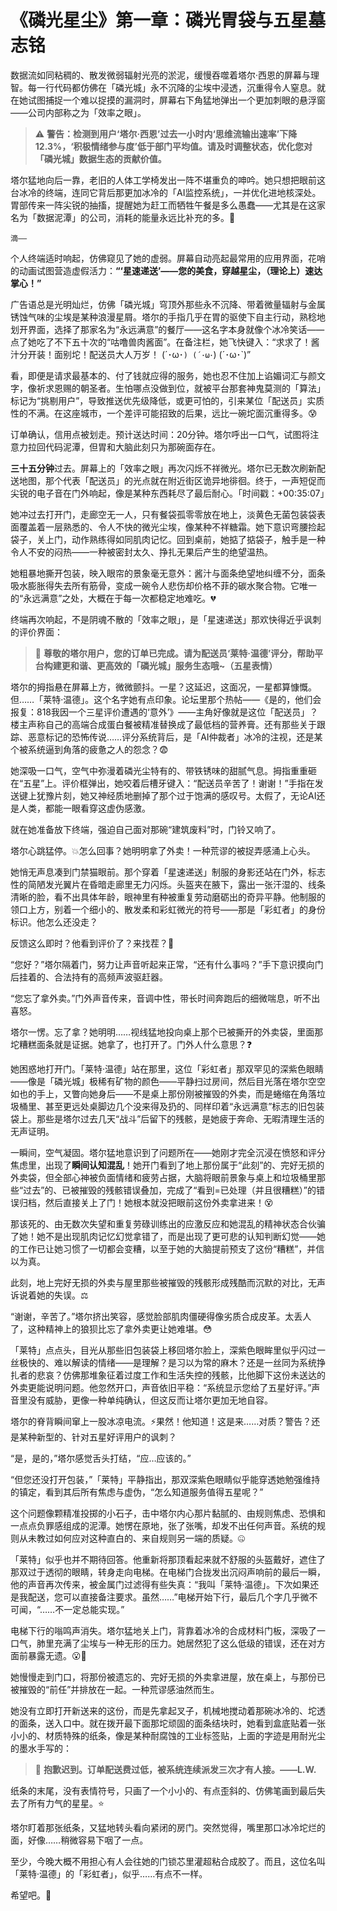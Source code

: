 # 《磷光星尘》第一章：磷光胃袋与五星墓志铭

数据流如同粘稠的、散发微弱辐射光亮的淤泥，缓慢吞噬着塔尔·西恩的屏幕与理智。每一行代码都仿佛在「磷光城」永不沉降的尘埃中浸透，沉重得令人窒息。就在她试图捕捉一个难以捉摸的漏洞时，屏幕右下角猛地弹出一个更加刺眼的悬浮窗——公司内部称之为「效率之眼」。

> ⚠️ **警告：检测到用户‘塔尔·西恩’过去一小时内‘思维流输出速率’下降12.3%，‘积极情绪参与度’低于部门平均值。请及时调整状态，优化您对「磷光城」数据生态的贡献价值。**

塔尔猛地向后一靠，老旧的人体工学椅发出一阵不堪重负的呻吟。她只想把眼前这台冰冷的终端，连同它背后那更加冰冷的「AI监控系统」，一并优化进地核深处。胃部传来一阵尖锐的抽搐，提醒她为赶工而牺牲午餐是多么愚蠢——尤其是在这家名为「数据泥潭」的公司，消耗的能量永远比补充的多。💢

`滴——`

个人终端适时响起，仿佛窥见了她的虚弱。屏幕自动亮起最常用的应用界面，花哨的动画试图营造虚假活力：**“‘星速递送’——您的美食，穿越星尘，（理论上）速达掌心！”**

广告语总是光明灿烂，仿佛「磷光城」穹顶外那些永不沉降、带着微量辐射与金属锈蚀气味的尘埃是某种浪漫星屑。塔尔的手指几乎在胃的驱使下自主行动，熟稔地划开界面，选择了那家名为“永远满意”的餐厅——这名字本身就像个冰冷笑话——点了她吃了不下五十次的“咕噜兽肉酱面”。在备注栏，她飞快键入：“求求了！酱汁分开装！面别坨！配送员大人万岁！ (´･ω･`) (´･ω･`) (´･ω･`)”

看，即便是请求最基本的、付了钱就应得的服务，她也忍不住加上谄媚词汇与颜文字，像祈求恩赐的朝圣者。生怕哪点没做到位，就被平台那套神鬼莫测的「算法」标记为“挑剔用户”，导致推送优先级降低，或更可怕的，引来某位「配送员」实质性的不满。在这座城市，一个差评可能招致的后果，远比一碗坨面沉重得多。😰

订单确认，信用点被划走。预计送达时间：20分钟。塔尔呼出一口气，试图将注意力拉回代码泥潭，但胃和大脑此刻只为那碗面存在。

**三十五分钟**过去。屏幕上的「效率之眼」再次闪烁不祥微光。塔尔已无数次刷新配送地图，那个代表「配送员」的光点就在附近街区诡异地徘徊。终于，一声短促而尖锐的电子音在门外响起，像是某种东西耗尽了最后耐心。「时间戳：+00:35:07」

她冲过去打开门，走廊空无一人，只有餐袋孤零零放在地上，淡黄色无菌包装袋表面覆盖着一层熟悉的、令人不快的微光尘埃，像某种不祥糖霜。她下意识弯腰捡起袋子，关上门，动作熟练得如同肌肉记忆。回到桌前，她掂了掂袋子，触手是一种令人不安的闷热——一种被密封太久、挣扎无果后产生的绝望温热。

她粗暴地撕开包装，映入眼帘的景象毫无意外：酱汁与面条绝望地纠缠不分，面条吸水膨胀得失去所有筋骨，变成一碗令人悲伤却价格不菲的碳水聚合物。它唯一的“永远满意”之处，大概在于每一次都稳定地难吃。💔

终端再次响起，不是阴魂不散的「效率之眼」，是「星速递送」那欢快得近乎讽刺的评价界面：

> 🌟 **尊敬的塔尔用户，您的订单已完成。请为配送员‘莱特·温德’评分，帮助平台构建更和谐、更高效的「磷光城」服务生态哦~（五星表情）**

塔尔的拇指悬在屏幕上方，微微颤抖。一星？这延迟，这面况，一星都算慷慨。但……「莱特·温德」。这个名字她有点印象。论坛里那个热帖——《是的，他们会报复：818我因一个三星评价遭遇的‘意外’》——主角好像就是这位「配送员」？楼主声称自己的高端合成蛋白餐被精准替换成了最低档的营养膏。还有那些关于跟踪、恶意标记的恐怖传说……评分系统背后，是「AI仲裁者」冰冷的注视，还是某个被系统逼到角落的疲惫之人的怨念？😨

她深吸一口气，空气中弥漫着磷光尘特有的、带铁锈味的甜腻气息。拇指重重砸在“五星”上。评价框弹出，她咬着后槽牙键入：“配送员辛苦了！谢谢！”手指在发送键上犹豫片刻，她又神经质地删掉了那个过于饱满的感叹号。太假了，无论AI还是人类，都能一眼看穿这虚伪感激。

就在她准备放下终端，强迫自己面对那碗“建筑废料”时，门铃又响了。

塔尔心跳猛停。💥怎么回事？她明明拿了外卖！一种荒谬的被捉弄感涌上心头。

她悄无声息凑到门禁猫眼前。那个穿着「星速递送」制服的身影还站在门外，标志性的简陋发光翼片在昏暗走廊里无力闪烁。头盔夹在腋下，露出一张汗湿的、线条清晰的脸，看不出具体年龄，眼神里有种被重复劳动磨砺出的奇异平静。他制服的领口上方，别着一个细小的、散发柔和彩虹微光的符号——那是「彩虹者」的身份标识。他怎么还没走？

反馈这么即时？他看到评价了？来找茬？🤔

“您好？”塔尔隔着门，努力让声音听起来正常，“还有什么事吗？”手下意识摸向门后挂着的、合法持有的高频声波驱赶器。

“您忘了拿外卖。”门外声音传来，音调中性，带长时间奔跑后的细微喘息，听不出喜怒。

塔尔一愣。忘了拿？她明明……视线猛地投向桌上那个已被撕开的外卖袋，里面那坨糟糕面条就是证据。她拿了，也打开了。门外人什么意思？❓

她困惑地打开门。「莱特·温德」站在那里，这位「彩虹者」那双罕见的深紫色眼睛——像是「磷光城」极稀有矿物的颜色——平静扫过房间，然后目光落在塔尔空空如也的手上，又瞥向她身后——不是桌上那份刚被摧毁的外卖，而是蜷缩在角落垃圾桶里、甚至更远处桌脚边几个没来得及扔的、同样印着“永远满意”标志的旧包装袋上。那些是塔尔过去几天“战斗”后留下的残骸，是她疲于奔命、无暇清理生活的无声证明。

一瞬间，空气凝固。塔尔猛地意识到了问题所在——她刚才完全沉浸在愤怒和评分焦虑里，出现了**瞬间认知混乱**！她开门看到了地上那份属于“此刻”的、完好无损的外卖袋，但全部心神被负面情绪和疲劳占据，大脑将眼前景象与桌上和垃圾桶里那些“过去”的、已被摧毁的残骸错误叠加，完成了“看到=已处理（并且很糟糕）”的错误归档，然后直接关上了门！她根本就没把眼前这份外卖拿进来！😵

那该死的、由无数次失望和重复劳碌训练出的应激反应和她混乱的精神状态合伙骗了她！她不是出现肌肉记忆幻觉拿错了，而是出现了更可悲的认知判断幻觉——她的工作已让她习惯了一切都会变糟，以至于她的大脑提前预支了这份“糟糕”，并信以为真。

此刻，地上完好无损的外卖与屋里那些被摧毁的残骸形成残酷而沉默的对比，无声诉说着她的失误。⚖️

“谢谢，辛苦了。”塔尔挤出笑容，感觉脸部肌肉僵硬得像劣质合成皮革。太丢人了，这种精神上的狼狈比忘了拿外卖更让她难堪。😳

「莱特」点点头，目光从那些旧包装袋上移回塔尔脸上，深紫色眼眸里似乎闪过一丝极快的、难以解读的情绪——是理解？是习以为常的麻木？还是一丝同为系统挣扎者的悲哀？仿佛那堆象征着过度工作和生活失控的残骸，比他脚下这份未送达的外卖更能说明问题。他忽然开口，声音依旧平稳：“系统显示您给了五星好评。”声音里没有威胁，更像一种单纯确认，但这反而让塔尔更加无地自容。

塔尔的脊背瞬间窜上一股冰凉电流。⚡果然！他知道！这是来……对质？警告？还是某种新型的、针对五星好评用户的讽刺？

“是，是的，”塔尔感觉舌头打结，“应…应该的。”

“但您还没打开包装，”「莱特」平静指出，那双深紫色眼睛似乎能穿透她勉强维持的镇定，看到其后所有焦虑与虚伪，“怎么知道服务值得五星呢？”

这个问题像颗精准投掷的小石子，击中塔尔内心那片黏腻的、由规则焦虑、恐惧和一点点负罪感组成的泥潭。她愣在原地，张了张嘴，却发不出任何声音。系统的规则从未教过如何应对这种直白的、来自规则另一端的质疑。🤐

「莱特」似乎也并不期待回答。他重新将那顶看起来就不舒服的头盔戴好，遮住了那双过于透彻的眼睛，转身走向电梯。在电梯门合拢发出沉闷声响前的最后一瞬，他的声音再次传来，被金属门过滤得有些失真：“我叫「莱特·温德」。下次如果还是我配送，您可以直接备注要求。虽然……”电梯开始下行，最后几个字几乎微不可闻，“……不一定总能实现。”

电梯下行的嗡鸣声消失。塔尔猛地关上门，背靠着冰冷的合成材料门板，深吸了一口气，肺里充满了尘埃与一种无形的压力。她居然犯了这么低级的错误，还在对方面前暴露无遗。😮💨

她慢慢走到门口，将那份被遗忘的、完好无损的外卖拿进屋，放在桌上，与那份已被摧毁的“前任”并排放在一起。一种荒谬感油然而生。

她没有立即打开新送来的这份，而是先拿起叉子，机械地搅动着那碗冰冷的、坨透的面条，送入口中。就在拨开最下面那坨顽固的面条结块时，她看到盒底贴着一张小小的、材质特殊的纸条，像是某种耐腐蚀的工业标签贴，上面的字迹是用耐光尘的墨水手写的：

> 📄 **抱歉迟到。订单配送费过低，被系统连续派发三次才有人接。——L.W.**

纸条的末尾，没有表情符号，只画了一个小小的、有点歪斜的、仿佛笔画到最后失去了所有力气的星星。⭐

塔尔盯着那张纸条，又猛地转头看向紧闭的房门。突然觉得，嘴里那口冰冷坨烂的面，好像……稍微容易下咽了一点。

至少，今晚大概不用担心有人会往她的门锁芯里灌超粘合成胶了。而且，这位名叫「莱特·温德」的「彩虹者」，似乎……有点不一样。

希望吧。🤞